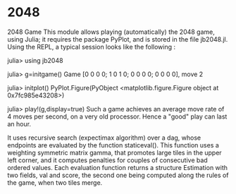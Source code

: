 # 2048
2048 Game
This module allows playing (automatically) the 2048 game, using Julia; it requires the package PyPlot, and is stored in the file jb2048.jl.
Using the REPL, a typical session looks like the following :

julia> using jb2048

julia> g=initgame()
Game [0 0 0 0; 1 0 1 0; 0 0 0 0; 0 0 0 0], move 2

julia> initplot()
PyPlot.Figure(PyObject <matplotlib.figure.Figure object at 0x7fc985e43208>)

julia> play!(g,display=true)
Such a game achieves an average move rate of 4 moves per second, on a very old processor. Hence a "good" play can last an hour.

It uses recursive search (expectimax algorithm) over a dag, whose endpoints are evaluated by the function staticeval().
This function uses a weighting symmetric matrix gamma, that promotes large tiles in the upper left corner,
and it computes penalties for couples of consecutive bad ordered values.
Each evaluation function returns a structure Estimation with two fields, val and score,
the second one being computed along the rules of the game, when two tiles merge.
